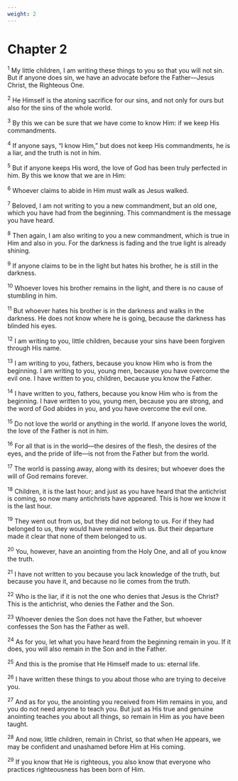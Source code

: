 ```yaml
---
weight: 2
---
```


# Chapter 2

<sup>1</sup> My little children, I am writing these things to you so that you will not sin. But if anyone does sin, we have an advocate before the Father—Jesus Christ, the Righteous One. 

<sup>2</sup> He Himself is the atoning sacrifice for our sins, and not only for ours but also for the sins of the whole world. 

<sup>3</sup> By this we can be sure that we have come to know Him: if we keep His commandments. 

<sup>4</sup> If anyone says, “I know Him,” but does not keep His commandments, he is a liar, and the truth is not in him. 

<sup>5</sup> But if anyone keeps His word, the love of God has been truly perfected in him. By this we know that we are in Him: 

<sup>6</sup> Whoever claims to abide in Him must walk as Jesus walked. 

<sup>7</sup> Beloved, I am not writing to you a new commandment, but an old one, which you have had from the beginning. This commandment is the message you have heard. 

<sup>8</sup> Then again, I am also writing to you a new commandment, which is true in Him and also in you. For the darkness is fading and the true light is already shining. 

<sup>9</sup> If anyone claims to be in the light but hates his brother, he is still in the darkness. 

<sup>10</sup> Whoever loves his brother remains in the light, and there is no cause of stumbling in him. 

<sup>11</sup> But whoever hates his brother is in the darkness and walks in the darkness. He does not know where he is going, because the darkness has blinded his eyes. 

<sup>12</sup> I am writing to you, little children, because your sins have been forgiven through His name. 

<sup>13</sup> I am writing to you, fathers, because you know Him who is from the beginning. I am writing to you, young men, because you have overcome the evil one. I have written to you, children, because you know the Father. 

<sup>14</sup> I have written to you, fathers, because you know Him who is from the beginning. I have written to you, young men, because you are strong, and the word of God abides in you, and you have overcome the evil one. 

<sup>15</sup> Do not love the world or anything in the world. If anyone loves the world, the love of the Father is not in him. 

<sup>16</sup> For all that is in the world—the desires of the flesh, the desires of the eyes, and the pride of life—is not from the Father but from the world. 

<sup>17</sup> The world is passing away, along with its desires; but whoever does the will of God remains forever. 

<sup>18</sup> Children, it is the last hour; and just as you have heard that the antichrist is coming, so now many antichrists have appeared. This is how we know it is the last hour. 

<sup>19</sup> They went out from us, but they did not belong to us. For if they had belonged to us, they would have remained with us. But their departure made it clear that none of them belonged to us. 

<sup>20</sup> You, however, have an anointing from the Holy One, and all of you know the truth. 

<sup>21</sup> I have not written to you because you lack knowledge of the truth, but because you have it, and because no lie comes from the truth. 

<sup>22</sup> Who is the liar, if it is not the one who denies that Jesus is the Christ? This is the antichrist, who denies the Father and the Son. 

<sup>23</sup> Whoever denies the Son does not have the Father, but whoever confesses the Son has the Father as well. 

<sup>24</sup> As for you, let what you have heard from the beginning remain in you. If it does, you will also remain in the Son and in the Father. 

<sup>25</sup> And this is the promise that He Himself made to us: eternal life. 

<sup>26</sup> I have written these things to you about those who are trying to deceive you. 

<sup>27</sup> And as for you, the anointing you received from Him remains in you, and you do not need anyone to teach you. But just as His true and genuine anointing teaches you about all things, so remain in Him as you have been taught. 

<sup>28</sup> And now, little children, remain in Christ, so that when He appears, we may be confident and unashamed before Him at His coming. 

<sup>29</sup> If you know that He is righteous, you also know that everyone who practices righteousness has been born of Him. 


